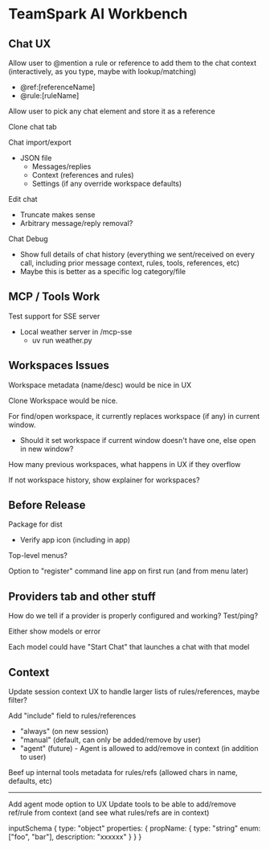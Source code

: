 # TeamSpark AI Workbench

## Chat UX

Allow user to @mention a rule or reference to add them to the chat context (interactively, as you type, maybe with lookup/matching)
- @ref:[referenceName]
- @rule:[ruleName]

Allow user to pick any chat element and store it as a reference

Clone chat tab

Chat import/export
- JSON file
  - Messages/replies
  - Context (references and rules)
  - Settings (if any override workspace defaults)

Edit chat
- Truncate makes sense
- Arbitrary message/reply removal?

Chat Debug
- Show full details of chat history (everything we sent/received on every call, including prior message context, rules, tools, references, etc)
- Maybe this is better as a specific log category/file

## MCP / Tools Work

Test support for SSE server
- Local weather server in /mcp-sse
  - uv run weather.py

## Workspaces Issues

Workspace metadata (name/desc) would be nice in UX

Clone Workspace would be nice.

For find/open workspace, it currently replaces workspace (if any) in current window.
- Should it set workspace if current window doesn't have one, else open in new window?

How many previous workspaces, what happens in UX if they overflow

If not workspace history, show explainer for workspaces?

## Before Release

Package for dist
- Verify app icon (including in app)

Top-level menus?

Option to "register" command line app on first run (and from menu later)

## Providers tab and other stuff

How do we tell if a provider is properly configured and working?  Test/ping?

Either show models or error

Each model could have "Start Chat" that launches a chat with that model

## Context

Update session context UX to handle larger lists of rules/references, maybe filter?

Add "include" field to rules/references
- "always" (on new session)
- "manual" (default, can only be added/remove by user)
- "agent" (future) - Agent is allowed to add/remove in context (in addition to user)

Beef up internal tools metadata for rules/refs (allowed chars in name, defaults, etc)

---

Add agent mode option to UX
Update tools to be able to add/remove ref/rule from context (and see what rules/refs are in context)


inputSchema {
  type: "object"
  properties: {
    propName: { 
      type: "string"
      enum: ["foo", "bar"],
      description: "xxxxxx"
    }
  }
}